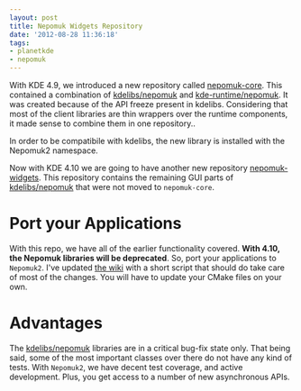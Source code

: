 ```yaml
---
layout: post
title: Nepomuk Widgets Repository
date: '2012-08-28 11:36:18'
tags:
- planetkde
- nepomuk
---
```


With KDE 4.9, we introduced a new repository called [nepomuk-core][].
This contained a combination of [kdelibs/nepomuk][] and
[kde-runtime/nepomuk][]. It was created because of the API freeze
present in kdelibs. Considering that most of the client libraries are
thin wrappers over the runtime components, it made sense to combine them
in one repository..

In order to be compatibile with kdelibs, the new library is installed
with the Nepomuk2 namespace.

Now with KDE 4.10 we are going to have another new repository
[nepomuk-widgets][]. This repository contains the remaining GUI parts of
[kdelibs/nepomuk][] that were not moved to `nepomuk-core`.

Port your Applications
======================

With this repo, we have all of the earlier functionality covered. **With
4.10, the Nepomuk libraries will be deprecated**. So, port your
applications to `Nepomuk2`. I've updated [the wiki][] with a short
script that should do take care of most of the changes. You will have to
update your CMake files on your own.

Advantages
==========

The [kdelibs/nepomuk][] libraries are in a critical bug-fix state only.
That being said, some of the most important classes over there do not
have any kind of tests. With `Nepomuk2`, we have decent test coverage,
and active development. Plus, you get access to a number of new
asynchronous APIs.

  [nepomuk-core]: https://projects.kde.org/projects/kde/kdelibs/nepomuk-core
  [kdelibs/nepomuk]: https://projects.kde.org/projects/kde/kdelibs/repository/revisions/master/show/nepomuk
  [kde-runtime/nepomuk]: https://projects.kde.org/projects/kde/kde-runtime/repository/revisions/master/show/nepomuk
  [nepomuk-widgets]: https://projects.kde.org/projects/kde/kdelibs/nepomuk-widgets
  [the wiki]: http://techbase.kde.org/Projects/Nepomuk/Nepomuk2Port